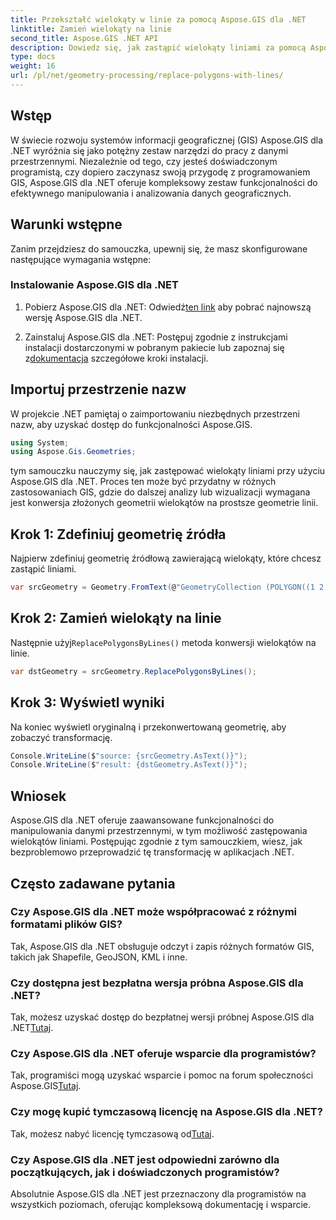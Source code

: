 ```yaml
---
title: Przekształć wielokąty w linie za pomocą Aspose.GIS dla .NET
linktitle: Zamień wielokąty na linie
second_title: Aspose.GIS .NET API
description: Dowiedz się, jak zastąpić wielokąty liniami za pomocą Aspose.GIS dla .NET. Zwiększ swoje umiejętności manipulacji danymi GIS bez wysiłku.
type: docs
weight: 16
url: /pl/net/geometry-processing/replace-polygons-with-lines/
---
```

## Wstęp
W świecie rozwoju systemów informacji geograficznej (GIS) Aspose.GIS dla .NET wyróżnia się jako potężny zestaw narzędzi do pracy z danymi przestrzennymi. Niezależnie od tego, czy jesteś doświadczonym programistą, czy dopiero zaczynasz swoją przygodę z programowaniem GIS, Aspose.GIS dla .NET oferuje kompleksowy zestaw funkcjonalności do efektywnego manipulowania i analizowania danych geograficznych.
## Warunki wstępne
Zanim przejdziesz do samouczka, upewnij się, że masz skonfigurowane następujące wymagania wstępne:
### Instalowanie Aspose.GIS dla .NET
1.  Pobierz Aspose.GIS dla .NET: Odwiedź[ten link](https://releases.aspose.com/gis/net/) aby pobrać najnowszą wersję Aspose.GIS dla .NET.
   
2.  Zainstaluj Aspose.GIS dla .NET: Postępuj zgodnie z instrukcjami instalacji dostarczonymi w pobranym pakiecie lub zapoznaj się z[dokumentacja](https://reference.aspose.com/gis/net/) szczegółowe kroki instalacji.

## Importuj przestrzenie nazw
W projekcie .NET pamiętaj o zaimportowaniu niezbędnych przestrzeni nazw, aby uzyskać dostęp do funkcjonalności Aspose.GIS.
```csharp
using System;
using Aspose.Gis.Geometries;
```

tym samouczku nauczymy się, jak zastępować wielokąty liniami przy użyciu Aspose.GIS dla .NET. Proces ten może być przydatny w różnych zastosowaniach GIS, gdzie do dalszej analizy lub wizualizacji wymagana jest konwersja złożonych geometrii wielokątów na prostsze geometrie linii.
## Krok 1: Zdefiniuj geometrię źródła
Najpierw zdefiniuj geometrię źródłową zawierającą wielokąty, które chcesz zastąpić liniami.
```csharp
var srcGeometry = Geometry.FromText(@"GeometryCollection (POLYGON((1 2, 1 4, 3 4, 3 2)), Point (5 1))");
```
## Krok 2: Zamień wielokąty na linie
 Następnie użyj`ReplacePolygonsByLines()` metoda konwersji wielokątów na linie.
```csharp
var dstGeometry = srcGeometry.ReplacePolygonsByLines();
```
## Krok 3: Wyświetl wyniki
Na koniec wyświetl oryginalną i przekonwertowaną geometrię, aby zobaczyć transformację.
```csharp
Console.WriteLine($"source: {srcGeometry.AsText()}");
Console.WriteLine($"result: {dstGeometry.AsText()}");
```

## Wniosek
Aspose.GIS dla .NET oferuje zaawansowane funkcjonalności do manipulowania danymi przestrzennymi, w tym możliwość zastępowania wielokątów liniami. Postępując zgodnie z tym samouczkiem, wiesz, jak bezproblemowo przeprowadzić tę transformację w aplikacjach .NET.
## Często zadawane pytania
### Czy Aspose.GIS dla .NET może współpracować z różnymi formatami plików GIS?
Tak, Aspose.GIS dla .NET obsługuje odczyt i zapis różnych formatów GIS, takich jak Shapefile, GeoJSON, KML i inne.
### Czy dostępna jest bezpłatna wersja próbna Aspose.GIS dla .NET?
 Tak, możesz uzyskać dostęp do bezpłatnej wersji próbnej Aspose.GIS dla .NET[Tutaj](https://releases.aspose.com/).
### Czy Aspose.GIS dla .NET oferuje wsparcie dla programistów?
 Tak, programiści mogą uzyskać wsparcie i pomoc na forum społeczności Aspose.GIS[Tutaj](https://forum.aspose.com/c/gis/33).
### Czy mogę kupić tymczasową licencję na Aspose.GIS dla .NET?
 Tak, możesz nabyć licencję tymczasową od[Tutaj](https://purchase.aspose.com/temporary-license/).
### Czy Aspose.GIS dla .NET jest odpowiedni zarówno dla początkujących, jak i doświadczonych programistów?
Absolutnie Aspose.GIS dla .NET jest przeznaczony dla programistów na wszystkich poziomach, oferując kompleksową dokumentację i wsparcie.